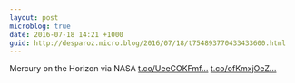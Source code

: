 ```yaml
---
layout: post
microblog: true
date: 2016-07-18 14:21 +1000
guid: http://desparoz.micro.blog/2016/07/18/t754893770433433600.html
---
```

Mercury on the Horizon  via NASA [t.co/UeeCOKFmf...](https://t.co/UeeCOKFmf2) [t.co/ofKmxjOeZ...](https://t.co/ofKmxjOeZ3)

